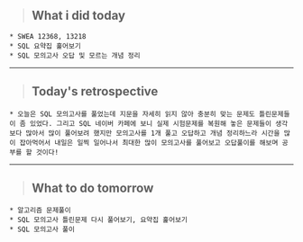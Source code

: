 >## What i did today
    * SWEA 12368, 13218
    * SQL 요약집 훑어보기
    * SQL 모의고사 오답 및 모르는 개념 정리
---

>## Today's retrospective
    * 오늘은 SQL 모의고사를 풀었는데 지문을 자세히 읽지 않아 충분히 맞는 문제도 틀린문제들이 좀 있었다. 그리고 SQL 네이버 카페에 보니 실제 시험문제를 복원해 놓은 문제들이 생각보다 많아서 많이 풀어보려 했지만 모의고사를 1개 풀고 오답하고 개념 정리하느라 시간을 많이 잡아먹어서 내일은 일찍 일어나서 최대한 많이 모의고사를 풀어보고 오답풀이를 해보며 공부를 할 것이다! 
---
>## What to do tomorrow
    * 알고리즘 문제풀이 
    * SQL 모의고사 틀린문제 다시 풀어보기, 요약집 훑어보기
    * SQL 모의고사 풀이
